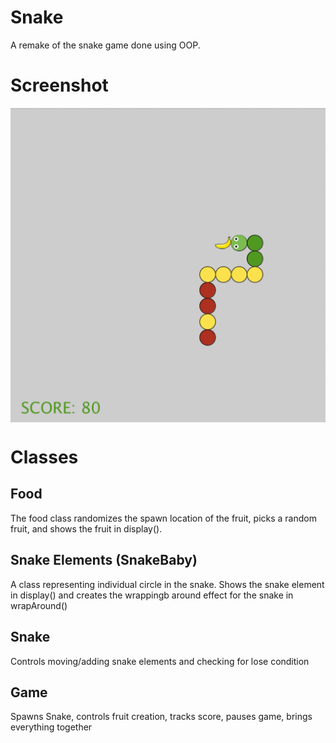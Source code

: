 # Snake
A remake of the snake game done using OOP.

# Screenshot
[<img align="center" src="https://github.com/youssef-ahamid/introToIM/blob/master/April_7/screenshot.png" alt="screenshot" width="800">](#)


# Classes
## Food
The food class randomizes the spawn location of the fruit, picks a random fruit, and shows the fruit in display().

## Snake Elements (SnakeBaby)
A class representing individual circle in the snake. Shows the snake element in display() and creates the wrappingb around effect for the snake in wrapAround()

## Snake
Controls moving/adding snake elements and checking for lose condition

## Game
Spawns Snake, controls fruit creation, tracks score, pauses game, brings everything together 



